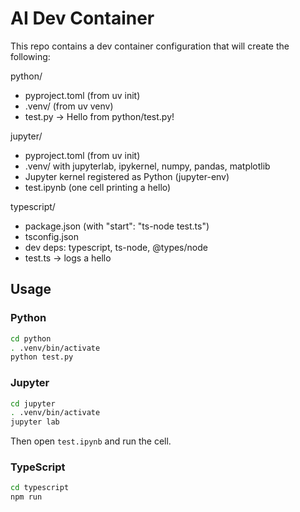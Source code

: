 # AI Dev Container

This repo contains a dev container configuration that will create the following:

python/

- pyproject.toml (from uv init)
- .venv/ (from uv venv)
- test.py → Hello from python/test.py!

jupyter/

- pyproject.toml (from uv init)
- .venv/ with jupyterlab, ipykernel, numpy, pandas, matplotlib
- Jupyter kernel registered as Python (jupyter-env)
- test.ipynb (one cell printing a hello)

typescript/

- package.json (with "start": "ts-node test.ts")
- tsconfig.json
- dev deps: typescript, ts-node, @types/node
- test.ts → logs a hello

## Usage

### Python

```zsh
cd python
. .venv/bin/activate
python test.py
```

### Jupyter

```zsh
cd jupyter
. .venv/bin/activate
jupyter lab
```

Then open `test.ipynb` and run the cell.

### TypeScript

```zsh
cd typescript
npm run
```
